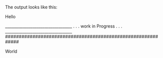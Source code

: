 The output looks like this:

Hello

__________________________________ . . . work in Progress . . . __________________________________
#############################################################

World
